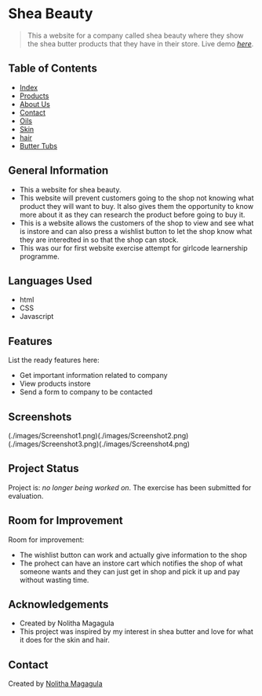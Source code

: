 # Shea Beauty
> This a website for a company called shea beauty where they show the shea butter products that they have in their store. 
> Live demo [_here_](https://nolitha-princess.github.io/shea-beauty/). <!-- If you have the project hosted somewhere, include the link here. -->

## Table of Contents
* [Index](index.html)
* [Products](products.html)
* [About Us](about.html)
* [Contact](contact.html)
* [Oils](oils.html)
* [Skin](skin.html)
* [hair](hair.html)
* [Butter Tubs](tubs.html)



## General Information
- This a website for shea beauty.
- This website will prevent customers going to the shop not knowing what product they will want to buy. It also gives them the opportunity to know more about it 
as they can research the product before going to buy it.
- This is a website allows the customers of the shop to view and see what is instore and can also press a wishlist button to let the shop know what they 
are interedted in so that the shop can stock.
- This was our for first website exercise attempt for girlcode learnership programme.



## Languages Used
- html
- CSS
- Javascript


## Features
List the ready features here:
- Get important information related to company 
- View products instore
- Send a form to company to be contacted


## Screenshots
(./images/Screenshot1.png)(./images/Screenshot2.png)(./images/Screenshot3.png)(./images/Screenshot4.png)


## Project Status
Project is: _no longer being worked on_. The exercise has been submitted for evaluation.


## Room for Improvement

Room for improvement:
- The wishlist button can work and actually give information to the shop
- The prohect can have an instore cart which notifies the shop of what someone wants and they can just get in shop and pick it up and pay without wasting time.


## Acknowledgements
- Created by Nolitha Magagula
- This project was inspired by my interest in shea butter and love for what it does for the skin and hair.


## Contact
Created by [Nolitha Magagula](nolithaprincess@gmail.com)

